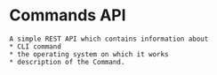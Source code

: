 # Commands API
    A simple REST API which contains information about 
    * CLI command
    * the operating system on which it works
    * description of the Command.
